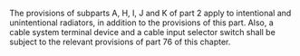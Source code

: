 The provisions of subparts A, H, I, J and K of part 2 apply to intentional and unintentional radiators, in addition to the provisions of this part. Also, a cable system terminal device and a cable input selector switch shall be subject to the relevant provisions of part 76 of this chapter.

